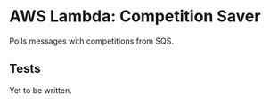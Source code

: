 # AWS Lambda: Competition Saver
Polls messages with competitions from SQS.

## Tests
Yet to be written.
